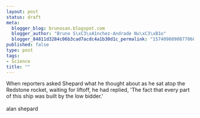 ```yaml
--- 
layout: post
status: draft
meta: 
  blogger_blog: brunosan.blogspot.com
  blogger_author: "Bruno S\xC3\xA1nchez-Andrade Nu\xC3\xB1o"
  blogger_84811d3284c06b3cad7acdc4a1b30d1c_permalink: "1574090890877068699"
published: false
type: post
tags: 
- Science
title: ""
---
```

When reporters asked Shepard what he thought about as he sat atop the Redstone rocket, waiting for liftoff, he had replied, 'The fact that every part of this ship was built by the low bidder.'<br /><br />alan shepard
